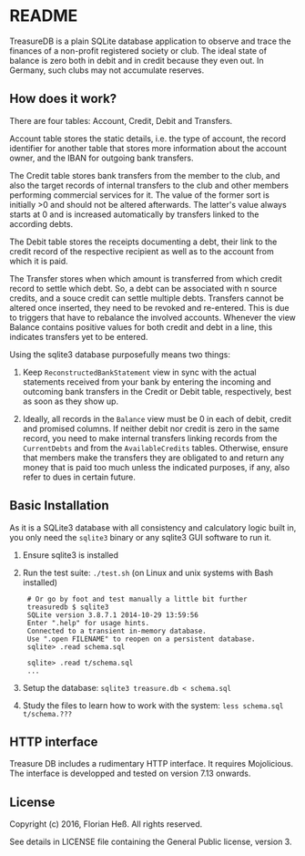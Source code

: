 README
======

TreasureDB is a plain SQLite database application to observe and trace the finances of a
non-profit registered society or club.  The ideal state of balance is zero both in debit
and in credit because they even out. In Germany, such clubs may not accumulate reserves.

How does it work?
-----------------

There are four tables: Account, Credit, Debit and Transfers.

Account table stores the static details, i.e. the type of account, the record identifier for
another table that stores more information about the account owner, and the IBAN for outgoing
bank transfers.

The Credit table stores bank transfers from the member to the club, and also the target
records of internal transfers to the club and other members performing commercial services for
it. The value of the former sort is initially >0 and should not be altered afterwards.
The latter's value always starts at 0 and is increased automatically by transfers linked to the
according debts.

The Debit table stores the receipts documenting a debt, their link to the credit record of the
respective recipient as well as to the account from which it is paid.

The Transfer stores when which amount is transferred from which credit record to settle which debt.
So, a debt can be associated with n source credits, and a souce credit can settle multiple debts.
Transfers cannot be altered once inserted, they need to be revoked and re-entered. This is due to
triggers that have to rebalance the involved accounts. Whenever the view Balance contains positive
values for both credit and debt in a line, this indicates transfers yet to be entered.

Using the sqlite3 database purposefully means two things:

 1. Keep `ReconstructedBankStatement` view in sync with the actual statements received from your bank
   by entering the incoming and outcoming bank transfers in the Credit or Debit table, respectively,
   best as soon as they show up.

 2. Ideally, all records in the `Balance` view must be 0 in each of debit, credit and promised
   columns. If neither debit nor credit is zero in the same record, you need to make internal transfers
   linking records from the `CurrentDebts` and from the `AvailableCredits` tables. Otherwise,
   ensure that members make the transfers they are obligated to and return any money that is paid
   too much unless the indicated purposes, if any, also refer to dues in certain future.

Basic Installation
------------------

As it is a SQLite3 database with all consistency and calculatory logic built in, you only
need the `sqlite3` binary or any sqlite3 GUI software to run it.

1. Ensure sqlite3 is installed

1. Run the test suite: `./test.sh` (on Linux and unix systems with Bash installed)

        # Or go by foot and test manually a little bit further
        treasuredb $ sqlite3
        SQLite version 3.8.7.1 2014-10-29 13:59:56
        Enter ".help" for usage hints.
        Connected to a transient in-memory database.
        Use ".open FILENAME" to reopen on a persistent database.
        sqlite> .read schema.sql
        
        sqlite> .read t/schema.sql
        ...

1. Setup the database: `sqlite3 treasure.db < schema.sql`

1. Study the files to learn how to work with the system: `less schema.sql t/schema.???`

HTTP interface
--------------

Treasure DB includes a rudimentary HTTP interface. It requires Mojolicious. The interface
is developped and tested on version 7.13 onwards. 

License
-------

Copyright (c) 2016, Florian Heß.
All rights reserved.

See details in LICENSE file containing the General Public license, version 3.
